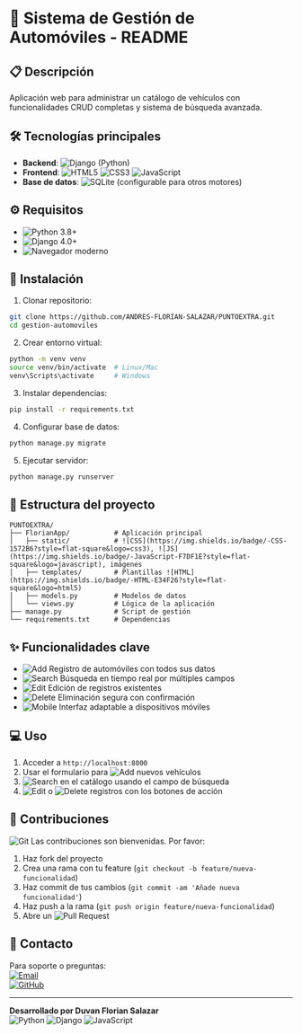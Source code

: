 # 🚗 Sistema de Gestión de Automóviles - README

## 📋 Descripción
Aplicación web para administrar un catálogo de vehículos con funcionalidades CRUD completas y sistema de búsqueda avanzada.

## 🛠️ Tecnologías principales
- **Backend**: ![Django](https://img.shields.io/badge/Django-092E20?style=for-the-badge&logo=django&logoColor=white) (Python)
- **Frontend**: ![HTML5](https://img.shields.io/badge/HTML5-E34F26?style=for-the-badge&logo=html5&logoColor=white) ![CSS3](https://img.shields.io/badge/CSS3-1572B6?style=for-the-badge&logo=css3&logoColor=white) ![JavaScript](https://img.shields.io/badge/JavaScript-F7DF1E?style=for-the-badge&logo=javascript&logoColor=black)
- **Base de datos**: ![SQLite](https://img.shields.io/badge/SQLite-07405E?style=for-the-badge&logo=sqlite&logoColor=white) (configurable para otros motores)

## ⚙️ Requisitos
- ![Python](https://img.shields.io/badge/Python-3776AB?style=for-the-badge&logo=python&logoColor=white) 3.8+
- ![Django](https://img.shields.io/badge/Django-092E20?style=for-the-badge&logo=django&logoColor=white) 4.0+
- ![Navegador](https://img.shields.io/badge/Google_chrome-4285F4?style=for-the-badge&logo=Google-chrome&logoColor=white) moderno

## 🔧 Instalación

1. Clonar repositorio:
```bash
git clone https://github.com/ANDRES-FLORIAN-SALAZAR/PUNTOEXTRA.git
cd gestion-automoviles
```

2. Crear entorno virtual:
```bash
python -m venv venv
source venv/bin/activate  # Linux/Mac
venv\Scripts\activate     # Windows
```

3. Instalar dependencias:
```bash
pip install -r requirements.txt
```

4. Configurar base de datos:
```bash
python manage.py migrate
```

5. Ejecutar servidor:
```bash
python manage.py runserver
```

## 📂 Estructura del proyecto

```
PUNTOEXTRA/
├── FlorianApp/           # Aplicación principal
│   ├── static/           # ![CSS](https://img.shields.io/badge/-CSS-1572B6?style=flat-square&logo=css3), ![JS](https://img.shields.io/badge/-JavaScript-F7DF1E?style=flat-square&logo=javascript), imágenes
│   ├── templates/        # Plantillas ![HTML](https://img.shields.io/badge/-HTML-E34F26?style=flat-square&logo=html5)
│   ├── models.py         # Modelos de datos
│   └── views.py          # Lógica de la aplicación
├── manage.py             # Script de gestión
└── requirements.txt      # Dependencias
```

## ✨ Funcionalidades clave

- ![Add](https://img.shields.io/badge/-Añadir-2ecc71) Registro de automóviles con todos sus datos
- ![Search](https://img.shields.io/badge/-Buscar-3498db) Búsqueda en tiempo real por múltiples campos
- ![Edit](https://img.shields.io/badge/-Editar-f39c12) Edición de registros existentes
- ![Delete](https://img.shields.io/badge/-Eliminar-e74c3c) Eliminación segura con confirmación
- ![Mobile](https://img.shields.io/badge/-Responsive-9b59b6) Interfaz adaptable a dispositivos móviles

## 💻 Uso

1. Acceder a `http://localhost:8000`
2. Usar el formulario para ![Add](https://img.shields.io/badge/-agregar-2ecc71) nuevos vehículos
3. ![Search](https://img.shields.io/badge/-Buscar-3498db) en el catálogo usando el campo de búsqueda
4. ![Edit](https://img.shields.io/badge/-Editar-f39c12) o ![Delete](https://img.shields.io/badge/-Eliminar-e74c3c) registros con los botones de acción

## 🤝 Contribuciones

![Git](https://img.shields.io/badge/-Git-F05032?style=flat-square&logo=git&logoColor=white) Las contribuciones son bienvenidas. Por favor:
1. Haz fork del proyecto
2. Crea una rama con tu feature (`git checkout -b feature/nueva-funcionalidad`)
3. Haz commit de tus cambios (`git commit -am 'Añade nueva funcionalidad'`)
4. Haz push a la rama (`git push origin feature/nueva-funcionalidad`)
5. Abre un ![Pull Request](https://img.shields.io/badge/-Pull_Request-6f42c1?style=flat-square&logo=github&logoColor=white)

## 📧 Contacto

Para soporte o preguntas:  
[![Email](https://img.shields.io/badge/Email-duvanfloriansalazar@gmail.com-8B89CC?style=flat-square&logo=gmail&logoColor=white)](mailto:duvanfloriansalazar@gmail.com)  
[![GitHub](https://img.shields.io/badge/GitHub-ANDRES--FLORIAN--SALAZAR-181717?style=flat-square&logo=github)](https://github.com/ANDRES-FLORIAN-SALAZAR)

---

**Desarrollado por Duvan Florian Salazar**  
![Python](https://img.shields.io/badge/-Python-3776AB?style=flat-square&logo=python&logoColor=white) ![Django](https://img.shields.io/badge/-Django-092E20?style=flat-square&logo=django&logoColor=white) ![JavaScript](https://img.shields.io/badge/-JavaScript-F7DF1E?style=flat-square&logo=javascript&logoColor=black)

